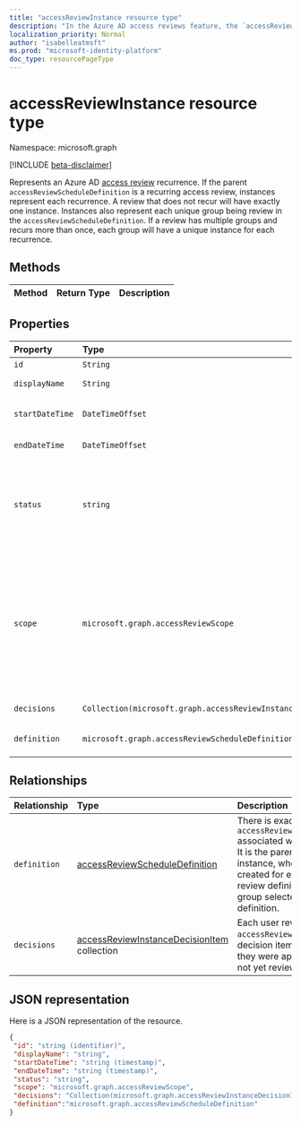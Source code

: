 ```yaml
---
title: "accessReviewInstance resource type"
description: "In the Azure AD access reviews feature, the `accessReviewInstance` represents a recurrence of an `accessReviewScheduleDefinition`.  "
localization_priority: Normal
author: "isabelleatmsft"
ms.prod: "microsoft-identity-platform"
doc_type: resourcePageType
---
```


# accessReviewInstance resource type

Namespace: microsoft.graph

[!INCLUDE [beta-disclaimer](../../includes/beta-disclaimer.md)]

Represents an Azure AD [access review](accessreviews-root.md) recurrence. If the parent `accessReviewScheduleDefinition` is a recurring access review, instances represent each recurrence. A review that does not recur will have exactly one instance. Instances also represent each unique group being review in the `accessReviewScheduleDefinition`. If a review has multiple groups and recurs more than once, each group will have a unique instance for each recurrence.


## Methods

| Method		   | Return Type	|Description|
|:---------------|:--------|:----------|


## Properties
| Property                  | Type                                |  Description |
| :-------------------------| :---------------------------------- | :---------- |
| `id`                      |`String`                                                         | Unique identifier of the instance |
| `displayName`             |`String`                                                         | Name of the parent `accessReviewScheduleDefinition` |
| `startDateTime`           |`DateTimeOffset`                                                 | DateTime when review instance is scheduled to start. May be in the future. |
| `endDateTime`             |`DateTimeOffset`                                                 | DateTime when review instance is scheduled to end. |
| `status`                  |`string`                                                          | This read-only field specifies the status of an accessReview. The typical states include `Initializing`, `NotStarted`, `Starting`, `InProgress`, `Completing`, `Completed`, `AutoReviewing`, and `AutoReviewed`. |
| `scope`                   |`microsoft.graph.accessReviewScope`                              | Read-only. Created based on `scope` and `instanceEnumerationScope` at the `accessReviewScheduleDefinition` level. Defines scope of users reviewed in a group. In the case of a single-group review, the scope defined at the `accessReviewScheduleDefinition` level applies to all instances. In the case of all groups review, scope may be different for each group. | 
| `decisions`               |`Collection(microsoft.graph.accessReviewInstanceDecisionItem)`  | Set of decisions for this review instance. |
| `definition`              |`microsoft.graph.accessReviewScheduleDefinition`                | Back link to the `accessReviewScheduleDefinition` associated with the instance. |



## Relationships




| Relationship | Type	|Description|
|:---------------|:--------|:----------|
| `definition`               |[accessReviewScheduleDefinition](accessreviewscheduledefinition.md)          | There is exactly one `accessReviewScheduleDefinition` associated with each instance. It is the parent schedule for the instance, where instances are created for each recurrence of a review definition and each group selected to review by the definition. |
| `decisions`               |[accessReviewInstanceDecisionItem](accessreviewinstancedecisionitem.md) collection        | Each user reviewed in an `accessReviewInstance` has a decision item representing if they were approved, denied, or not yet reviewed. |

## JSON representation

Here is a JSON representation of the resource.

<!-- {
  "blockType": "resource",
  "keyProperty": "id",
  "optionalProperties": [

  ],
  "@odata.type": "microsoft.graph.accessReview"
}-->

```json
{
 "id": "string (identifier)",
 "displayName": "string",
 "startDateTime": "string (timestamp)",
 "endDateTime": "string (timestamp)",
 "status": "string",
 "scope": "microsoft.graph.accessReviewScope",
 "decisions": "Collection(microsoft.graph.accessReviewInstanceDecisionItem)",
 "definition":"microsoft.graph.accessReviewScheduleDefinition"
}
```

<!--
{
  "type": "#page.annotation",
  "description": "accessReview resource",
  "keywords": "",
  "section": "documentation",
  "tocPath": "",
  "suppressions": []
}
-->
